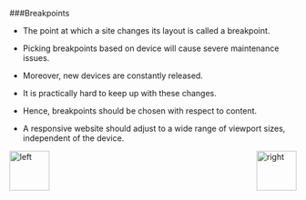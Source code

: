 ###Breakpoints
- The point at which a site changes its layout is called a breakpoint.

- Picking breakpoints based on device will cause severe maintenance issues.

- Moreover, new devices are constantly released. 

- It is practically hard to keep up with these changes.

- Hence, breakpoints should be chosen with respect to content. 

- A responsive website should adjust to a wide range of viewport sizes, independent of the device.

[<img align="left" alt="left" src="https://cloud.githubusercontent.com/assets/14101008/11165526/091b197c-8acf-11e5-8ac1-3a1e5042ed78.png" width="70" height="70"></img>](https://github.com/vaishnaviviswanathan/CSCI_5828_RESPONSIVE-WEB-DESIGN/blob/master/MQDemo.md)
[<img align="right" alt="right" src="https://cloud.githubusercontent.com/assets/14101008/11165527/0a4289a2-8acf-11e5-8378-c5e3a55ab4dc.png" width="70" height="70"></img>](https://github.com/vaishnaviviswanathan/CSCI_5828_RESPONSIVE-WEB-DESIGN/blob/master/MobileFirst.md)
